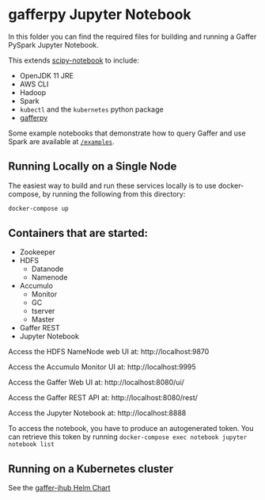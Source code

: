 gafferpy Jupyter Notebook
==========================
In this folder you can find the required files for building and running a Gaffer PySpark Jupyter Notebook.

This extends [scipy-notebook](https://github.com/jupyter/docker-stacks/tree/master/scipy-notebook) to include:
* OpenJDK 11 JRE
* AWS CLI
* Hadoop
* Spark
* `kubectl` and the `kubernetes` python package
* [gafferpy](https://github.com/gchq/gaffer-tools/tree/master/python-shell)

Some example notebooks that demonstrate how to query Gaffer and use Spark are available at [`/examples`](examples/).

## Running Locally on a Single Node
The easiest way to build and run these services locally is to use docker-compose, by running the following from this directory:
```bash
docker-compose up
```

## Containers that are started:
* Zookeeper
* HDFS
  * Datanode
  * Namenode
* Accumulo
  * Monitor
  * GC
  * tserver
  * Master
* Gaffer REST
* Jupyter Notebook

Access the HDFS NameNode web UI at: http://localhost:9870

Access the Accumulo Monitor UI at: http://localhost:9995

Access the Gaffer Web UI at: http://localhost:8080/ui/

Access the Gaffer REST API at: http://localhost:8080/rest/

Access the Jupyter Notebook at: http://localhost:8888

To access the notebook, you have to produce an autogenerated token. You can retrieve this token by running `docker-compose exec notebook jupyter notebook list`

## Running on a Kubernetes cluster

See the [gaffer-jhub Helm Chart](../../kubernetes/gaffer-jhub/)
